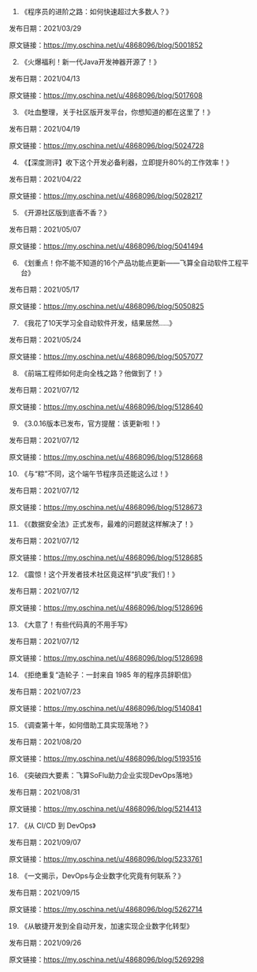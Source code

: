 01. 《程序员的进阶之路：如何快速超过大多数人？》

发布日期：2021/03/29

原文链接：https://my.oschina.net/u/4868096/blog/5001852

02. 《火爆福利！新一代Java开发神器开源了！》

发布日期：2021/04/13

原文链接：https://my.oschina.net/u/4868096/blog/5017608

03. 《吐血整理，关于社区版开发平台，你想知道的都在这里了！》

发布日期：2021/04/19

原文链接：https://my.oschina.net/u/4868096/blog/5024728

04. 《【深度测评】收下这个开发必备利器，立即提升80%的工作效率！》

发布日期：2021/04/22

原文链接：https://my.oschina.net/u/4868096/blog/5028217

05. 《开源社区版到底香不香？》

发布日期：2021/05/07

原文链接：https://my.oschina.net/u/4868096/blog/5041494

06. 《划重点！你不能不知道的16个产品功能点更新——飞算全自动软件工程平台》

发布日期：2021/05/17

原文链接：https://my.oschina.net/u/4868096/blog/5050825

07. 《我花了10天学习全自动软件开发，结果居然.....》

发布日期：2021/05/24

原文链接：https://my.oschina.net/u/4868096/blog/5057077

08. 《前端工程师如何走向全栈之路？他做到了！》

发布日期：2021/07/12

原文链接：https://my.oschina.net/u/4868096/blog/5128640

09. 《3.0.16版本已发布，官方提醒：该更新啦！》

发布日期：2021/07/12

原文链接：https://my.oschina.net/u/4868096/blog/5128668

10. 《与“粽”不同，这个端午节程序员还能这么过！》

发布日期：2021/07/12

原文链接：https://my.oschina.net/u/4868096/blog/5128673

11. 《《数据安全法》正式发布，最难的问题就这样解决了！》

发布日期：2021/07/12

原文链接：https://my.oschina.net/u/4868096/blog/5128685

12. 《震惊！这个开发者技术社区竟这样“扒皮”我们！》

发布日期：2021/07/12

原文链接：https://my.oschina.net/u/4868096/blog/5128696

13. 《大意了！有些代码真的不用手写》

发布日期：2021/07/12

原文链接：https://my.oschina.net/u/4868096/blog/5128698

14. 《拒绝重复“造轮子：一封来自 1985 年的程序员辞职信》

发布日期：2021/07/23

原文链接：https://my.oschina.net/u/4868096/blog/5140841

15. 《调查第十年，如何借助工具实现落地？》

发布日期：2021/08/20

原文链接：https://my.oschina.net/u/4868096/blog/5193516

16. 《突破四大要素：飞算SoFlu助力企业实现DevOps落地》

发布日期：2021/08/31

原文链接：https://my.oschina.net/u/4868096/blog/5214413

17. 《从 CI/CD 到 DevOps》

发布日期：2021/09/07

原文链接：https://my.oschina.net/u/4868096/blog/5233761

18. 《一文揭示，DevOps与企业数字化究竟有何联系？》

发布日期：2021/09/15

原文链接：https://my.oschina.net/u/4868096/blog/5262714

19. 《从敏捷开发到全自动开发，加速实现企业数字化转型》

发布日期：2021/09/26

原文链接：https://my.oschina.net/u/4868096/blog/5269298

